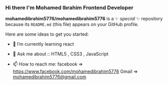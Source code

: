 ### Hi there I'm Mohamed Ibrahim Frontend Developer

**mohamedibrahim5776/mohamedibrahim5776** is a ✨ _special_ ✨ repository because its `README.md` (this file) appears on your GitHub profile.

Here are some ideas to get you started:

- 🌱 I’m currently learning react

- 💬 Ask me about :: HTML5 , CSS3 , JavaScript 
- 📫 How to reach me: facebook => https://www.facebook.com/mohamedibrahim5776
                       Gmail => mohamedibrahim5776@gmail.com
